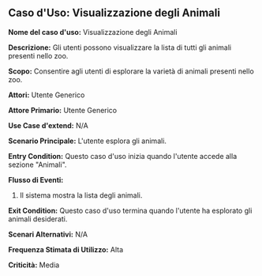 ## Caso d'Uso: Visualizzazione degli Animali

**Nome del caso d'uso:** Visualizzazione degli Animali


**Descrizione:** Gli utenti possono visualizzare la lista di tutti gli animali presenti nello zoo.


**Scopo:** Consentire agli utenti di esplorare la varietà di animali presenti nello zoo.


**Attori:** Utente Generico


**Attore Primario:** Utente Generico


**Use Case d'extend:** N/A


**Scenario Principale:** L'utente esplora gli animali.


**Entry Condition:** Questo caso d'uso inizia quando l'utente accede alla sezione "Animali".


**Flusso di Eventi:**
  1. Il sistema mostra la lista degli animali.


**Exit Condition:** Questo caso d'uso termina quando l'utente ha esplorato gli animali desiderati.


**Scenari Alternativi:** N/A


**Frequenza Stimata di Utilizzo:** Alta


**Criticità:** Media
